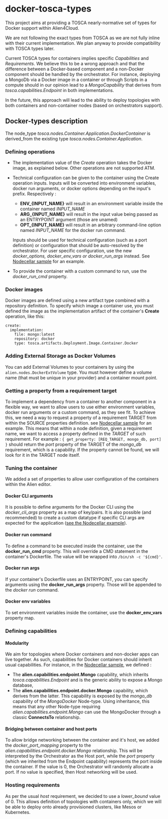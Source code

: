 # docker-tosca-types

This project aims at providing a TOSCA nearly-normative set of types for Docker support within Alien4Cloud.

We are not following the exact types from TOSCA as we are not fully inline with their current implementation. We plan anyway to provide compatibility with TOSCA types later.

Current TOSCA types for containers implies specific *Capabilities* and *Requirements*. We believe this to be a wrong approach and that the difference between a Docker-based component and a non-Docker component should be handled by the orchestrator. For instance, deploying a MongoDb via a Docker image in a container or through Scripts in a compute should in our opinion lead to a *MongoCapability* that derives from *tosca.capabilities.Endpoint* in both implementations.

In the future, this approach will lead to the ability to deploy topologies with both containers and non-container nodes (based on orchestrators support).

## Docker-types description
The node_type *tosca.nodes.Container.Application.DockerContainer* is derived_from the existing type *tosca.nodes.Container.Application*.

### Defining operations
- The implementation value of the *Create* operation takes the Docker image, as explained below. Other operations are not supported ATM.
- Technical configuration can be given to the container using the Create operation inputs.
  Inputs will be converted into environment variables, docker run arguments, or docker options depending on the input's prefix. Respectively :
  - **ENV_{INPUT_NAME}** will result in an environment variable inside the container named *INPUT_NAME*
  - **ARG_{INPUT_NAME}** will result in the input value being passed as an ENTRYPOINT argument (those are unamed)
  - **OPT_{INPUT_NAME}** will result in an arbitrary command-line option named *INPUT_NAME* for the docker run command.

  Inputs should be used for technical configuration (such as a port definition) or configuration that should be auto-resolved by the orchestrator. For user specific configuration, use the new *docker_options, docker_env_vars or docker_run_args* instead. See [Nodecellar sample](nodecellar-sample-types/nodecellar-types.yml) for an example.
- To provide the container with a custom command to run, use the *docker_run_cmd* property.

### Docker images
Docker images are defined using a new artifact type combined with a repository definition.
To specify which image a container use, you must defined the image as the implementation artifact of the container's **Create** operation, like this:
```
create:
  implementation:
    file: mongo:latest
    repository: docker
    type: tosca.artifacts.Deployment.Image.Container.Docker
```

### Adding External Storage as Docker Volumes

You can add External Volumes to your containers by using the `alien.nodes.DockerExtVolume` type. You must however define a volume name (that must be unique in your provider) and a container mount point.

### Getting a property from a requirement target

To implement a dependency from a container to another component in a flexible way, we want to allow users to use either environment variables, docker run arguments or a custom command, as they see fit. To achieve this, we need a way to request a property of a requirement TARGET from within the SOURCE properties definition. see [Nodecellar sample](/examples/nodecellar_types_sample.yml) for an example.
This means that within a node definition, given a requirement name, we want to access a property defined in the *TARGET* of such requirement.  For example :
`{ get_property: [REQ_TARGET, mongo_db, port] }` should return the *port* property of the TARGET of the *mongo_db* requirement, which is a capability. If the property cannot be found, we will look for it in the TARGET node itself.

### Tuning the container

We added a set of properties to allow user configuration of the containers within the Alien editor.

#### Docker CLI arguments
It is possible to define arguments for the Docker CLI using the *docker_cli_args* property as a map of key/pairs. It is also possible
(and recommended) to create a custom datatype if specific CLI args are expected for the application ([see the Nodecellar example](nodecellar-sample-types/nodecellar-types.yml)).

#### Docker run command
To define a command to be executed inside the container, use the **docker_run_cmd** property. This will override a CMD statement in the container's Dockerfile. The value will be wrapped into `/bin/sh -c '${cmd}'`.

#### Docker run args
If your container's Dockerfile uses an ENTRYPOINT, you can specify arguments using the **docker_run_args** property. Those will be appended to the *docker run* command.

#### Docker env variables
To set environment variables inside the container, use the **docker_env_vars** property map.

### Defining capabilities
#### Modularity
We aim for topologies where Docker containers and non-docker apps can live together. As such, capabilities for Docker containers should inherit usual capabilities. For instance, in the [Nodecellar sample](nodecellar-sample-types/nodecellar-types.yml), we defined :
- The **alien.capabilities.endpoint.Mongo** capability, which inherits *tosca.capabilities.Endpoint* and is the generic ability to expose a Mongo database,
- The **alien.capabilities.endpoint.docker.Mongo** capability, which derives from the latter. This capability is exposed by the *mongo_db* capability of the *MongoDocker* Node-type.
Using inheritance, this means that any other Node-type requiring *alien.capabilities.endpoint.Mongo* can use the MongoDocker through a classic **ConnectsTo** relationship.

#### Bridging between container and host ports
To allow bridge networking between the container and it's host, we added the *docker_port_mapping* property to the *alien.capabilities.endpoint.docker.Mongo* relationship. This will be interpreted by the Orchestrator as the Host port, while the *port* property (which we inherited from the Endpoint capability) represents the port inside the container. If the value is 0, the Orchestrator will randomly allocate a port. If no value is specified, then Host networking will be used.

### Hosting requirements
As per the usual *host* requirement, we decided to use a *lower_bound* value of 0. This allows definition of topologies with containers only, which we will be able to deploy onto already provisioned clusters, like Mesos or Kubernetes.
